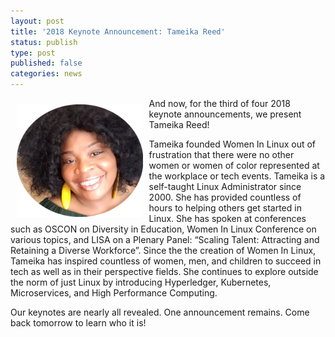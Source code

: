 ```yaml
---
layout: post
title: '2018 Keynote Announcement: Tameika Reed'
status: publish
type: post
published: false
categories: news
---
```


<img src="/img/posts/2018_Keynote_Tameika.png" style="float:left; margin:10px; width:40%;" />

And now, for the third of four 2018 keynote announcements, we present Tameika Reed!

Tameika founded Women In Linux out of frustration that there were no other women or women of color represented at the workplace or tech events. Tameika is a self-taught Linux Administrator since 2000. She has provided countless of hours to helping others get started in Linux. She has spoken at conferences such as OSCON on Diversity in Education, Women In Linux Conference on various topics, and LISA on a Plenary Panel: “Scaling Talent: Attracting and Retaining a Diverse Workforce”. Since the the creation of Women In Linux, Tameika has inspired countless of women, men, and children to succeed in tech as well as in their perspective fields. She continues to explore outside the norm of just Linux by introducing Hyperledger, Kubernetes,  Microservices, and High Performance Computing.

Our keynotes are nearly all revealed. One announcement remains. Come back tomorrow to learn who it is!
